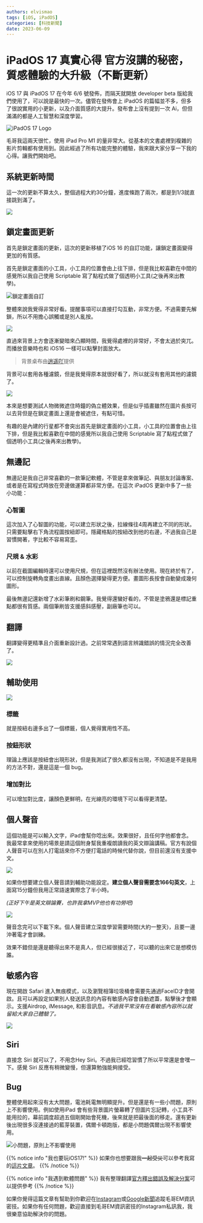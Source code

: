 ```yaml
---
authors: elvismao
tags: [iOS, iPadOS]
categories: [科技新聞]
date: 2023-06-09
---
```


# iPadOS 17 真實心得 官方沒講的秘密，質感體驗的大升級（不斷更新）

iOS 17 與 iPadOS 17 在今年 6/6 號發佈，而隔天就開放 developer beta 版給我們使用了，可以說是最快的一次。儘管在發佈會上 iPadOS 的篇幅並不多，但多了很說實用的小更新，以及介面質感的大提升。發布會上沒有提到一次 Ai，但但滿滿的都是人工智慧和深度學習。

<!--more-->

![iPadOS 17 Logo](https://upload.wikimedia.org/wikipedia/commons/thumb/8/8b/IPadOS_17_logo.png/170px-IPadOS_17_logo.png)

毛哥我這兩天很忙，使用 iPad Pro M1 的量非常大。從基本的文書處裡到複雜的影片剪輯都有使用到。因此經過了所有功能完整的體驗，我來跟大家分享一下我的心得。讓我們開始吧。

## 系統更新時間

這一次的更新不算太久，整個過程大約30分鐘，進度條跑了兩次，都是到1/3就直接跳到滿了。

![](0.webp)

## 鎖定畫面更新

首先是鎖定畫面的更新，這次的更新移植了iOS 16 的自訂功能，讓鎖定畫面變得更加的有質感。

首先是鎖定畫面的小工具，小工具的位置會由上往下排，但是我比較喜歡在中間的感覺所以我自己使用 Scriptable 寫了點程式做了個透明小工具(之後再來出教學)。

![鎖定畫面自訂](1.webp)

整體來說我覺得非常好看。提醒事項可以直接打勾互動，非常方便。不過需要先解鎖，所以不用擔心誤觸或是別人亂按。

![](6.webp)

直過來背景上方會逐漸變暗來凸顯時間，我覺得處裡的非常好，不會太過於突兀。而播放音樂時也和 iOS16 一樣可以點擊封面放大。

> 背景桌布由[逍遥吖](https://twitter.com/X1aoyaoya)提供

背景可以套用各種濾鏡，但是我覺得原本就很好看了，所以就沒有套用其他的濾鏡了。

![](2.webp)

本來是想要測試人物微微遮住時鐘的偽立體效果，但是似乎插畫雖然在圖片長按可以去背但是在鎖定畫面上還是會被遮住，有點可惜。

有趣的是內建的行星都不會突出首先是鎖定畫面的小工具，小工具的位置會由上往下排，但是我比較喜歡在中間的感覺所以我自己使用 Scriptable 寫了點程式做了個透明小工具(之後再來出教學)。

## 無邊記

無邊記是我自己非常喜歡的一款筆記軟體，不管是拿來做筆記、與朋友討論專案、或者是在寫程式時放在旁邊做運算都非常方便。在這次 iPadOS 更新中多了一些小功能：

### 心智圖

這次加入了心智圖的功能，可以建立形狀之後，拉線條往4周再建立不同的形狀。只需要點擊右下角流程圖按紐即可。隱藏格點的按紐改到他的右邊，不過我自己是習慣開著，字比較不容易寫歪。

### 尺規 & 水彩

以前在截圖編輯時還可以使用尺規，但在這裡既然沒有辦法使用。現在終於有了，可以控制旋轉角度畫出直線。且顏色選擇變得更方便。畫圖形長按會自動變成幾何圖形。

最後無邊記還新增了水彩筆刷和鋼筆。我覺得還蠻好看的，不管是塗鴉還是標記重點都很有質感。兩個筆刷皆支援感斜感壓，副廠筆也可以。

## 翻譯

翻譯變得更精準且介面重新設計過。之前常常遇到語言辨識錯誤的情況完全改善了。

![](10.webp)

## 輔助使用

![](11.webp)

### 標籤

就是按紐右邊多出了一個標籤，個人覺得實用性不高。

### 按鈕形狀

理論上應該是按紐會出現形狀，但是我測試了很久都沒有出現，不知道是不是我用的方法不對，還是這是一個 bug。

### 增加對比

可以增加對比度，讓顏色更鮮明，在光線亮的環境下可以看得更清楚。

## 個人聲音

這個功能是可以輸入文字，iPad會幫你唸出來。效果很好，且任何字他都會念。我最常拿來使用的場景是請這個附身幫我重複朗讀我的英文辯論講稿。官方有說個人聲音可以在別人打電話來你不方便打電話的時候代替你說，但目前還沒有支援中文。

![](13.webp)

如果你想要建立個人聲音請到輔助功能設定。**建立個人聲音需要念166句英文**，上面寫15分鐘但我用正常語速實際念了半小時。

 *(正好下午是英文辯論賽，也許我拿MVP他也有功勞吧)*

![](12.webp)


聲音念完可以下載下來。個人聲音建立深度學習需要時間(大約一整天)，且要一邊沖著電才會訓練。

效果不錯但是還是聽得出來不是真人，但已經很接近了，可以聽的出來它是想模仿誰。

## 敏感內容

現在開啟 Safari 進入無痕模式，以及瀏覽相簿垃圾桶會需要先通過FaceID才會開啟。且可以再設定如果別人發送訊息的內容有敏感內容會自動遮蓋，點擊後才會顯示。支援Airdrop, iMessage, 和影音訊息。*不過我平常沒有在看敏感內容所以就留給大家自己體驗了。*

![](14.webp)

## Siri

直接念 Siri 就可以了，不用念Hey Siri。不過我已經唸習慣了所以平常還是會嘿一下。感覺 Siri 反應有稍微變慢，但還算勉強能夠接受。

## Bug

整體使用起來沒有太大問題，電池耗電無明顯提升。但是還是有一些小問題，原則上不影響使用。例如使用iPad 會有些背景圖片螢幕轉了但圖片忘記轉，小工具不能用拉的，幕前調度超過五個剛開始會死機，後來就是把最後面的移走。還有更新後出現很多沒連接過的藍芽裝置，偶爾卡頓跑版，都是小問題偶爾出現不影響使用。

![小問題，原則上不影響使用](15.webp)


{{% notice info "我也要玩iOS17!" %}}
如果你也想要跟我~~一起受災~~可以參考我寫的[這片文章](https://emtech.cc/post/apple-beta/)。
{{% /notice %}}

{{% notice info "我遇到軟體問題" %}}
我有整理翻譯[官方釋出錯誤及解決分案](https://em-tec.github.io/post/ios17-problem/)可以提供參考
{{% /notice %}}

如果你覺得這篇文章有幫助到你歡迎在[Instagram](https://instagram.com/em.tec.blog)或[Google新聞](https://news.google.com/s/CBIwgtnWzKAB?sceid=TW:zh-Hant&sceid=TW:zh-Hant&r=11&oc=1)追蹤毛哥EM資訊密技。如果你有任何問題，歡迎直接到毛哥EM資訊密技的Instagram私訊我，我很樂意協助解決你的問題。
